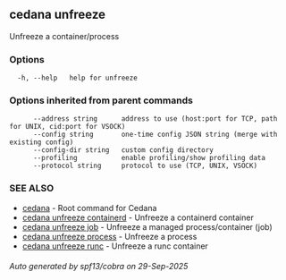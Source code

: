 ## cedana unfreeze

Unfreeze a container/process

### Options

```
  -h, --help   help for unfreeze
```

### Options inherited from parent commands

```
      --address string      address to use (host:port for TCP, path for UNIX, cid:port for VSOCK)
      --config string       one-time config JSON string (merge with existing config)
      --config-dir string   custom config directory
      --profiling           enable profiling/show profiling data
      --protocol string     protocol to use (TCP, UNIX, VSOCK)
```

### SEE ALSO

* [cedana](cedana.md)	 - Root command for Cedana
* [cedana unfreeze containerd](cedana_unfreeze_containerd.md)	 - Unfreeze a containerd container
* [cedana unfreeze job](cedana_unfreeze_job.md)	 - Unfreeze a managed process/container (job)
* [cedana unfreeze process](cedana_unfreeze_process.md)	 - Unfreeze a process
* [cedana unfreeze runc](cedana_unfreeze_runc.md)	 - Unfreeze a runc container

###### Auto generated by spf13/cobra on 29-Sep-2025
